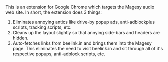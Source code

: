 This is an extension for Google Chrome which targets the Magesy audio web site.
In short, the extension does 3 things:

1. Eliminates annoying antics like drive-by popup ads, anti-adblockplus scripts, tracking scripts, etc.
2. Cleans up the layout slightly so that annying side-bars and headers are hidden.
3. Auto-fetches links from beelink.in and brings them into the Magesy page. 
   This eliminates the need to visit beelink.in and sit through all of it's respective popups, anti-adblock scripts, etc.
